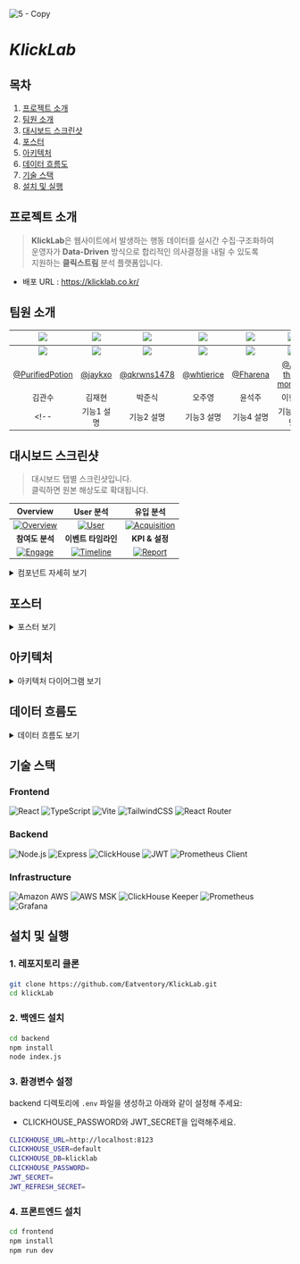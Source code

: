 ![5 - Copy](https://github.com/user-attachments/assets/672ea52a-5424-419d-8908-52b85057fdc0)


# *KlickLab*

## 목차

1. [프로젝트 소개](#프로젝트-소개)
2. [팀원 소개](#팀원-소개)
3. [대시보드 스크린샷](#대시보드-스크린샷)
4. [포스터](#포스터)
5. [아키텍처](#아키텍처)
6. [데이터 흐름도](#데이터-흐름도)
7. [기술 스택](#기술-스택)
8. [설치 및 실행](#설치-및-실행)

## 프로젝트 소개
> **KlickLab**은 웹사이트에서 발생하는 행동 데이터를 실시간 수집·구조화하여<br />
> 운영자가 **Data-Driven** 방식으로 합리적인 의사결정을 내릴 수 있도록<br />
> 지원하는 **클릭스트림** 분석 플랫폼입니다.
- 배포 URL : https://klicklab.co.kr/

## 팀원 소개
| <img src="https://img.shields.io/badge/Project_Leader-FF5733" /> | <img src="https://img.shields.io/badge/Frontend_Leader-%2300264B" /> | <img src="https://img.shields.io/badge/Backend_Leader-%2310069F" /> | <img src="https://img.shields.io/badge/Database_Leader-blue" /> | <img src="https://img.shields.io/badge/발사대_Leader-%23009688" /> | <img src="https://img.shields.io/badge/Infra_Leader-003df3" /> |
| :--------------------------------------------------------------: | :--------------------------------------------------------------: | :--------------------------------------------------------------------------: | :-----------------------------------------------------------: | :-----------------------------------------------------------: | :-----------------------------------------------------------: |
| <img src="https://avatars.githubusercontent.com/PurifiedPotion" width="100"/> | <img src="https://avatars.githubusercontent.com/jaykxo" width="100"/> | <img src="https://avatars.githubusercontent.com/qkrwns1478" width="100"/> | <img src="https://avatars.githubusercontent.com/whtierice" width="100"/> | <img src="https://avatars.githubusercontent.com/Fharena" width="100"/> | <img src="https://avatars.githubusercontent.com/At-this-moment" width="100"/> |
| [@PurifiedPotion](https://github.com/PurifiedPotion) | [@jaykxo](https://github.com/jaykxo) | [@qkrwns1478](https://github.com/qkrwns1478) | [@whtierice](https://github.com/whtierice) | [@Fharena](https://github.com/Fharena) | [@At-this-moment](https://github.com/At-this-moment) |
| 김관수 | 김재현 | 박준식 | 오주영 | 윤석주 | 이현재 |
<!-- | 기능1 설명 | 기능2 설명 | 기능3 설명 | 기능4 설명 | 기능5 설명 | 기능6 설명 | -->

## 대시보드 스크린샷

> 대시보드 탭별 스크린샷입니다. <br/>클릭하면 원본 해상도로 확대됩니다.

| Overview | User 분석 | 유입 분석 |
|:---:|:---:|:---:|
| [![Overview](https://github.com/user-attachments/assets/a069b4a0-c2b1-44b6-8d67-bb7441967522?raw=true)](https://github.com/user-attachments/assets/a069b4a0-c2b1-44b6-8d67-bb7441967522) | [![User](https://github.com/user-attachments/assets/0517d953-3da3-4f96-b83f-8aa821a82175?raw=true)](https://github.com/user-attachments/assets/0517d953-3da3-4f96-b83f-8aa821a82175) | [![Acquisition](https://github.com/user-attachments/assets/b0ffd88d-f281-43c2-9ded-27bbb89fb924?raw=true)](https://github.com/user-attachments/assets/b0ffd88d-f281-43c2-9ded-27bbb89fb924) |
| **참여도 분석** | **이벤트 타임라인** | **KPI & 설정** |
| [![Engage](https://github.com/user-attachments/assets/2b8c66e0-ea7f-42ee-9ce0-36bce874d143?raw=true)](https://github.com/user-attachments/assets/2b8c66e0-ea7f-42ee-9ce0-36bce874d143) | [![Timeline](https://github.com/user-attachments/assets/1c6546aa-0aca-4353-afea-47fe4e63b6f6?raw=true)](https://github.com/user-attachments/assets/1c6546aa-0aca-4353-afea-47fe4e63b6f6) | [![Report](https://github.com/user-attachments/assets/015974bb-86ed-4380-b6d0-e2d833becf1d?raw=true)](https://github.com/user-attachments/assets/015974bb-86ed-4380-b6d0-e2d833becf1d) |

<details>
<summary>컴포넌트 자세히 보기</summary> <br/>클릭하면 원본 해상도로 확대됩니다.

| 컴포넌트 1 | 컴포넌트 2 | 컴포넌트 3 |
|:---:|:---:|:---:|
| [![img1](https://github.com/user-attachments/assets/d0759a17-f49e-40c9-8db7-c496a19db8aa?raw=true)](https://github.com/user-attachments/assets/d0759a17-f49e-40c9-8db7-c496a19db8aa) | [![img2](https://github.com/user-attachments/assets/ef53d693-a40f-4228-a7ab-7a638e6affa8?raw=true)](https://github.com/user-attachments/assets/ef53d693-a40f-4228-a7ab-7a638e6affa8) | [![img3](https://github.com/user-attachments/assets/a3ddabd7-752b-4726-9cc3-2a428e395644?raw=true)](https://github.com/user-attachments/assets/a3ddabd7-752b-4726-9cc3-2a428e395644) |
| **컴포넌트 4** | **컴포넌트 5** | **컴포넌트 6** |
| [![img4](https://github.com/user-attachments/assets/0ea35f15-569a-48d0-8119-9f12c3ace596?raw=true)](https://github.com/user-attachments/assets/0ea35f15-569a-48d0-8119-9f12c3ace596) | [![img5](https://github.com/user-attachments/assets/f682c050-388e-4192-b9b5-fabaa8783c2e?raw=true)](https://github.com/user-attachments/assets/f682c050-388e-4192-b9b5-fabaa8783c2e) | [![img6](https://github.com/user-attachments/assets/e17d5e05-51f3-4439-a626-301313bae503?raw=true)](https://github.com/user-attachments/assets/e17d5e05-51f3-4439-a626-301313bae503) |
| **컴포넌트 7** | **컴포넌트 8** | **컴포넌트 9** |
| [![img7](https://github.com/user-attachments/assets/15f3e8ef-593d-41db-9d1a-f5e01077f46c?raw=true)](https://github.com/user-attachments/assets/15f3e8ef-593d-41db-9d1a-f5e01077f46c) | [![img8](https://github.com/user-attachments/assets/1b2b7fb9-06cf-4fec-9ea4-a0437d546e2a?raw=true)](https://github.com/user-attachments/assets/1b2b7fb9-06cf-4fec-9ea4-a0437d546e2a) | [![img9](https://github.com/user-attachments/assets/6a1d14cc-0578-423d-953b-19399e996782?raw=true)](https://github.com/user-attachments/assets/6a1d14cc-0578-423d-953b-19399e996782) |
| **컴포넌트 10** | **컴포넌트 11** | **컴포넌트 12** |
| [![img10](https://github.com/user-attachments/assets/2d0216a4-e75b-49fa-b779-d3a936a6d6fe?raw=true)](https://github.com/user-attachments/assets/2d0216a4-e75b-49fa-b779-d3a936a6d6fe) | [![img11](https://github.com/user-attachments/assets/bd6dd864-2fe1-4395-9647-229ca294e936?raw=true)](https://github.com/user-attachments/assets/bd6dd864-2fe1-4395-9647-229ca294e936) | [![img12](https://github.com/user-attachments/assets/407a9808-5a3e-4882-8b8c-ae5ced09edf3?raw=true)](https://github.com/user-attachments/assets/407a9808-5a3e-4882-8b8c-ae5ced09edf3) |
| **컴포넌트 13** | **컴포넌트 14** |  |
| [![img13](https://github.com/user-attachments/assets/a0af75d5-96f1-4593-9b40-a37e19669b9c?raw=true)](https://github.com/user-attachments/assets/a0af75d5-96f1-4593-9b40-a37e19669b9c) | [![img14](https://github.com/user-attachments/assets/e39dcf22-5c31-4566-9748-2ced79cb2eb6?raw=true)](https://github.com/user-attachments/assets/e39dcf22-5c31-4566-9748-2ced79cb2eb6) |  |

</details>

## 포스터

<details>
<summary>포스터 보기</summary>

<div align="center">

<img src="https://github.com/user-attachments/assets/2982378f-6e4d-42e7-be14-10f9972d5573" width="80%" alt="KlickLab Poster" />

</div>

</details>

## 아키텍처

<details>
<summary>아키텍처 다이어그램 보기</summary>

<div align="center">

<img src="https://github.com/user-attachments/assets/e1b65435-379c-494c-a612-03a6ae95a116" width="80%" alt="KlickLab Architecture" />

</div>

</details>

## 데이터 흐름도

<details>
<summary>데이터 흐름도 보기</summary>

<div align="center">

![Infra Architecture for KlickLab](./assets/dataflow.png)



</div>

</details>


## 기술 스택

### Frontend  
![React](https://img.shields.io/badge/React-20232A?style=flat&logo=react&logoColor=61DAFB)
![TypeScript](https://img.shields.io/badge/TypeScript-3178C6?style=flat&logo=typescript&logoColor=white)
![Vite](https://img.shields.io/badge/Vite-646CFF?style=flat&logo=vite&logoColor=white)
![TailwindCSS](https://img.shields.io/badge/TailwindCSS-06B6D4?style=flat&logo=tailwindcss&logoColor=white)
![React Router](https://img.shields.io/badge/React--Router-CA4245?style=flat&logo=reactrouter&logoColor=white)

### Backend  
![Node.js](https://img.shields.io/badge/Node.js-339933?style=flat&logo=node.js&logoColor=white)
![Express](https://img.shields.io/badge/Express-000000?style=flat&logo=express&logoColor=white)
![ClickHouse](https://img.shields.io/badge/ClickHouse-FFCC00?style=flat&logo=clickhouse&logoColor=black)
![JWT](https://img.shields.io/badge/JWT-000000?style=flat&logo=jsonwebtokens&logoColor=white)
![Prometheus Client](https://img.shields.io/badge/Prom--Client-000000?style=flat&logo=prometheus&logoColor=white)

### Infrastructure  
![Amazon AWS](https://img.shields.io/badge/Amazon_AWS-232F3E?style=flat&logo=amazonaws&logoColor=white)
![AWS MSK](https://img.shields.io/badge/AWS--MSK-FF9900?style=flat&logo=apachekafka&logoColor=white)
![ClickHouse Keeper](https://img.shields.io/badge/ClickHouse_Keeper-FFCC00?style=flat&logo=clickhouse&logoColor=black)
![Prometheus](https://img.shields.io/badge/Prometheus-E6522C?style=flat&logo=prometheus&logoColor=white)
![Grafana](https://img.shields.io/badge/Grafana-F46800?style=flat&logo=grafana&logoColor=white)

## 설치 및 실행

### 1. 레포지토리 클론

```bash
git clone https://github.com/Eatventory/KlickLab.git
cd klickLab
```

### 2. 백엔드 설치

```bash
cd backend
npm install
node index.js
```

### 3. 환경변수 설정
backend 디렉토리에 `.env` 파일을 생성하고 아래와 같이 설정해 주세요:
- CLICKHOUSE_PASSWORD와 JWT_SECRET을 입력해주세요.

```bash
CLICKHOUSE_URL=http://localhost:8123
CLICKHOUSE_USER=default
CLICKHOUSE_DB=klicklab
CLICKHOUSE_PASSWORD=
JWT_SECRET=
JWT_REFRESH_SECRET=
```

### 4. 프론트엔드 설치

```bash
cd frontend
npm install
npm run dev
```
